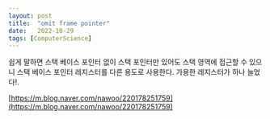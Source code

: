 ```yaml
---
layout: post
title:  "omit frame pointer"
date:   2022-10-29
tags: [ComputerScience]
---          
```

             
쉽게 말하면 스택 베이스 포인터 없이 스택 포인터만 있어도 스택 영역에 접근할 수 있으니 스택 베이스 포인터 레지스터를 다른 용도로 사용한다. 가용한 레지스터가 하나 늘었다!.              
           
[https://m.blog.naver.com/nawoo/220178251759](https://m.blog.naver.com/nawoo/220178251759)
